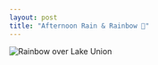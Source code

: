 ```yaml
---
layout: post
title: "Afternoon Rain & Rainbow 🌈"
---
```


![Rainbow over Lake Union](/tanyaselvog.github.io/assets/rb.jpeg)